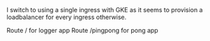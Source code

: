 I switch to using a single ingress with GKE as it seems to provision a loadbalancer for every ingress otherwise.

Route / for logger app
Route /pingpong for pong app
